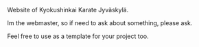 Website of Kyokushinkai Karate Jyväskylä.

Im the webmaster, so if need to ask about something, please ask.

Feel free to use as a template for your project too.
